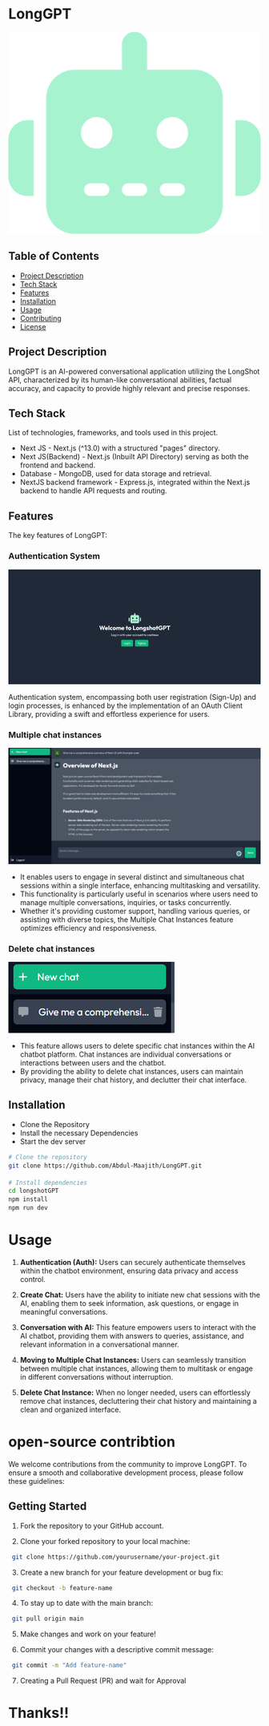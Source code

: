 # LongGPT

![LongGPT](./public/favicon.svg)

## Table of Contents

- [Project Description](#project-description)
- [Tech Stack](#tech-stack)
- [Features](#features)
- [Installation](#installation)
- [Usage](#usage)
- [Contributing](#contributing)
- [License](#license)

## Project Description

LongGPT is an AI-powered conversational application utilizing the LongShot API, characterized by its human-like conversational abilities, factual accuracy, and capacity to provide highly relevant and precise responses.

## Tech Stack

List of technologies, frameworks, and tools used in this project.

- Next JS - Next.js (^13.0) with a structured "pages" directory.
- Next JS(Backend) - Next.js (Inbuilt API Directory) serving as both the frontend and backend.
- Database - MongoDB, used for data storage and retrieval.
- NextJS backend framework - Express.js, integrated within the Next.js backend to handle API requests and routing.

## Features

The key features of LongGPT:

### Authentication System

![Authentication System](./public/LongshotGPTAuthScreen.png)

Authentication system, encompassing both user registration (Sign-Up) and login processes, is enhanced by the implementation of an OAuth Client Library, providing a swift and effortless experience for users.

### Multiple chat instances

![Multiple chat instances](./public/LongshotGPTChatScreen.png)

 - It enables users to engage in several distinct and simultaneous chat sessions within a single interface, enhancing multitasking and versatility. 
 - This functionality is particularly useful in scenarios where users need to manage multiple conversations, inquiries, or tasks concurrently. 
 - Whether it's providing customer support, handling various queries, or assisting with diverse topics, the Multiple Chat Instances feature optimizes efficiency and responsiveness.

 ### Delete chat instances

 ![Delete chat instances](./public/LongshotGPTDeleteChat.png)

 - This feature allows users to delete specific chat instances within the AI chatbot platform. Chat instances are individual conversations or interactions between users and the chatbot. 
 - By providing the ability to delete chat instances, users can maintain privacy, manage their chat history, and declutter their chat interface.

## Installation

- Clone the Repository
- Install the necessary Dependencies
- Start the dev server

```bash
# Clone the repository
git clone https://github.com/Abdul-Maajith/LongGPT.git

# Install dependencies
cd longshotGPT
npm install
npm run dev
```

# Usage
1. **Authentication (Auth):** Users can securely authenticate themselves within the chatbot environment, ensuring data privacy and access control.

2. **Create Chat:** Users have the ability to initiate new chat sessions with the AI, enabling them to seek information, ask questions, or engage in meaningful conversations.

3. **Conversation with AI:** This feature empowers users to interact with the AI chatbot, providing them with answers to queries, assistance, and relevant information in a conversational manner.

4. **Moving to Multiple Chat Instances:** Users can seamlessly transition between multiple chat instances, allowing them to multitask or engage in different conversations without interruption.

5. **Delete Chat Instance:** When no longer needed, users can effortlessly remove chat instances, decluttering their chat history and maintaining a clean and organized interface.

# open-source contribtion
We welcome contributions from the community to improve LongGPT. To ensure a smooth and collaborative development process, please follow these guidelines:

## Getting Started

1. Fork the repository to your GitHub account.

2. Clone your forked repository to your local machine:

```bash
 git clone https://github.com/yourusername/your-project.git
```

3. Create a new branch for your feature development or bug fix:

```bash
 git checkout -b feature-name
```

4. To stay up to date with the main branch:

```bash
 git pull origin main
```

5. Make changes and work on your feature!

6. Commit your changes with a descriptive commit message:

```bash
 git commit -m "Add feature-name"
```

7. Creating a Pull Request (PR) and wait for Approval

# Thanks!!
